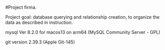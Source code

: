#Project firma.

Project goal: database querying and relationship creation, to organize the data as described in instruction.

mysql  Ver 8.2.0 for macos13 on arm64 (MySQL Community Server - GPL)

git version 2.39.3 (Apple Git-145)
